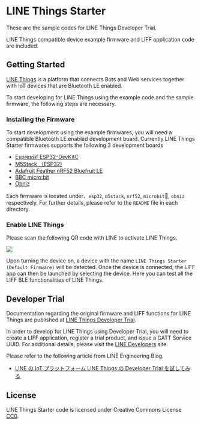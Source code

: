 # LINE Things Starter

These are the sample codes for LINE Things Developer Trial.

LINE Things compatible device example firmware and LIFF application code are included.

## Getting Started

[LINE Things](https://developers.line.biz/ja/docs/line-things/) is a platform that connects Bots and Web services together with IoT devices that are Bluetooth LE enabled. 

To start developing for LINE Things using the example code and the sample firmware, the following steps are necessary.

### Installing the Firmware

To start development using the example firmwares, you will need a compatible Bluetooth LE enabled development board.
Currently LINE Things Starter firmwares supports the following 3 development boards

- [Espressif ESP32-DevKitC](https://www.espressif.com/en/products/hardware/esp32-devkitc/overview)
- [M5Stack （ESP32)](http://m5stack.com/)
- [Adafruit Feather nRF52 Bluefruit LE](https://www.adafruit.com/product/3406)
- [BBC micro:bit](https://microbit.org/)
- [Obniz](https://obniz.io/)

Each firmware is located under、`esp32`, `m5stack`, `nrf52`, `microbit`, `obniz` respectively.
For further details, please refer to the `README` file in each directory.

### Enable LINE Things

Please scan the following QR code with LINE to activate LINE Things.

![](https://developers.line.biz/media/line-things/qr_code-311f3503.png)

Upon turning the device on, a device with the name `LINE Things Starter (Default Firmware)`  will be detected.
Once the device is connected, the LIFF app can then be launched by selecting the device.
Here you can test all the LIFF BLE functionalities of LINE Things.

## Developer Trial

Documentation regarding the original firmware and LIFF functions for LINE Things are published at [LINE Things Developer Trial](https://developers.line.biz/ja/docs/line-things/about-line-things-trial/).

In order to develop for LINE Things using Developer Trial, you will need to create a LIFF application, register a trial product, and issue a GATT Service UUID.
For additional details, please visit the [LINE Developers](https://developers.line.biz/) site.

Please refer to the following article from LINE Engineering Blog.

- [LINE の IoT プラットフォーム LINE Things の Developer Trial を試してみる](https://engineering.linecorp.com/ja/blog/line-things-developer-trial/)

## License

LINE Things Starter code is licensed under Creative Commons License [CC0](http://creativecommons.org/publicdomain/zero/1.0/).
